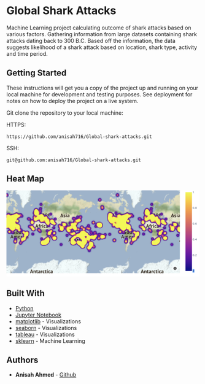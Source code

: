 # Global Shark Attacks 
Machine Learning project calculating outcome of shark attacks based on various factors. Gathering information from large datasets containing shark attacks dating back to 300 B.C. Based off the information, the data suggests likelihood of a shark attack based on location, shark type, activity and time period. 

## Getting Started
These instructions will get you a copy of the project up and running on your local machine for development and testing purposes. See deployment for notes on how to deploy the project on a live system.

Git clone the repository to your local machine:

HTTPS:
```
https://github.com/anisah716/Global-shark-attacks.git
```
SSH:
```
git@github.com:anisah716/Global-shark-attacks.git
```
## Heat Map 


![Image of Graphs](https://github.com/anisah716/Global-shark-attacks/blob/master/heatmap.png)

## Built With

* [Python](https://www.python.org)
* [Jupyter Notebook](https://jupyter.org)
* [matplotlib](https://matplotlib.org) - Visualizations 
* [seaborn](https://seaborn.pydata.org) - Visualizations
* [tableau](https://www.tableau.com) - Visualizations
* [sklearn](https://scikit-learn.org/stable/) - Machine Learning 


## Authors

* **Anisah Ahmed**  - [Github](https://github.com/anisah716)

